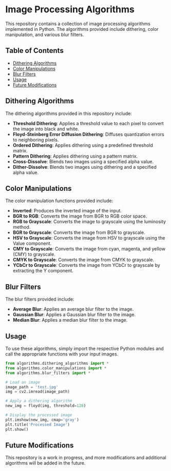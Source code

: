 # Image Processing Algorithms

This repository contains a collection of image processing algorithms implemented in Python. The algorithms provided include dithering, color manipulation, and various blur filters.

## Table of Contents
- [Dithering Algorithms](#dithering-algorithms)
- [Color Manipulations](#color-manipulations)
- [Blur Filters](#blur-filters)
- [Usage](#usage)
- [Future Modifications](#future-modifications)

## Dithering Algorithms

The dithering algorithms provided in this repository include:
- **Threshold Dithering**: Applies a threshold value to each pixel to convert the image into black and white.
- **Floyd-Steinberg Error Diffusion Dithering**: Diffuses quantization errors to neighboring pixels.
- **Ordered Dithering**: Applies dithering using a predefined threshold matrix.
- **Pattern Dithering**: Applies dithering using a pattern matrix.
- **Cross-Dissolve**: Blends two images using a specified alpha value.
- **Dither-Dissolve**: Blends two images using dithering and a specified alpha value.

## Color Manipulations

The color manipulation functions provided include:
- **Inverted**: Produces the inverted image of the input.
- **BGR to RGB**: Converts the image from BGR to RGB color space.
- **RGB to Grayscale**: Converts the image to grayscale using the luminosity method.
- **BGR to Grayscale**: Converts the image from BGR to grayscale.
- **HSV to Grayscale**: Converts the image from HSV to grayscale using the Value component.
- **CMY to Grayscale**: Converts the image from cyan, magenta, and yellow (CMY) to grayscale.
- **CMYK to Grayscale**: Converts the image from CMYK to grayscale.
- **YCbCr to Grayscale**: Converts the image from YCbCr to grayscale by extracting the Y component.

## Blur Filters

The blur filters provided include:
- **Average Blur**: Applies an average blur filter to the image.
- **Gaussian Blur**: Applies a Gaussian blur filter to the image.
- **Median Blur**: Applies a median blur filter to the image.

## Usage

To use these algorithms, simply import the respective Python modules and call the appropriate functions with your input images.

```python
from algorithms.dithering_algorithms import *
from algorithms.color_manipulations import *
from algorithms.blur_filters import *

# Load an image
image_path = 'test.jpg'
img = cv2.imread(image_path)

# Apply a dithering algorithm
new_img = floyd(img, threshold=128)

# Display the processed image
plt.imshow(new_img, cmap='gray')
plt.title('Processed Image')
plt.show()
```

## Future Modifications
This repository is a work in progress, and more modifications and additional algorithms will be added in the future. 
